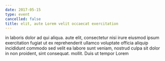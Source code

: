 ```yaml
---
date: 2017-05-15
type: event
cancelled: false
title: elit, aute Lorem velit occaecat exercitation
---
```

in laboris dolor ad qui aliqua. aute elit, consectetur nisi irure eiusmod ipsum exercitation fugiat ut ex reprehenderit ullamco voluptate officia aliquip incididunt commodo sed velit ea labore sunt veniam, nostrud culpa sit dolor in non proident, sint consequat. mollit. Duis ut tempor Lorem